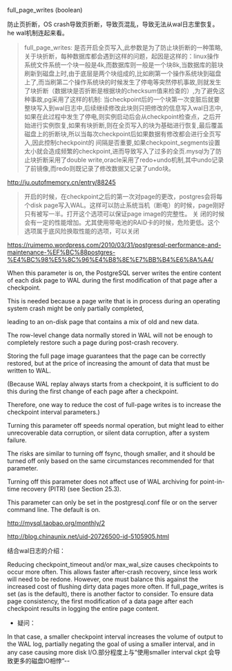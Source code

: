 full_page_writes (boolean)

防止页折断，OS crash导致页折断，导致页混乱，导致无法从wal日志里恢复。he wal机制连起来看。

>full_page_writes: 是否开启全页写入,此参数是为了防止块折断的一种策略,关于块折断，每种数据库都会遇到这样的问题，起因是这样的：linux操作系统文件系统一个块一般是4k,而数据库则一般是一个块8k,当数据库的脏块刷新到磁盘上时,由于底层是两个块组成的,比如刷第一个操作系统块到磁盘上了,而当刷第二个操作系统块的时候发生了停电等突然停机事故,则就发生了块折断（数据块是否折断是根据块的checksum值来检查的）,为了避免这种事故,pg采用了这样的机制:
当checkpoint后的一个块第一次变脏后就要整块写入到wal日志中,后续继续修改此块则只把修改的信息写入wal日志中,如果在此过程中发生了停电,则实例启动后会从checkpoint检查点，之后开始进行实例恢复,如果有块折断,则在全页写入的块为基础进行恢复,最后覆盖磁盘上的折断块,所以当每次checkpoint后如果数据有修改都会进行全页写入,因此控制checkpoint的
间隔是否重要,如果checkpoint_segments设置太小就会造成频繁的checkpoint,进而导致写入了过多的全页.mysql为了防止块折断采用了double write,oracle采用了redo+undo机制,其中undo记录了前镜像,而redo则既记录了修改数据又记录了undo块。

http://ju.outofmemory.cn/entry/88245

>开启的时候，在checkpoint之后的第一次对page的更改，postgres会将每 个disk page写入WAL。这样可以防止系统当机（断电）的时候，page刚好只有被写一半。打开这个选项可以保证page image的完整性。
关 闭的时候会有一定的性能增加。尤其使用带电池的RAID卡的时候，危险更低。这个选项属于底风险换取性能的选项，可以关闭

https://ruimemo.wordpress.com/2010/03/31/postgresql-performance-and-maintenance-%EF%BC%88postgres-%E4%BC%98%E5%8C%96%E4%B8%8E%E7%BB%B4%E6%8A%A4/


When this parameter is on, the PostgreSQL server writes the entire content of each disk page to WAL during the first modification of that page after a checkpoint. 

This is needed because a page write that is in process during an operating system crash might be only partially completed,

leading to an on-disk page that contains a mix of old and new data.

The row-level change data normally stored in WAL will not be enough to completely restore such a page during post-crash recovery.

Storing the full page image guarantees that the page can be correctly restored, but at the price of increasing the amount of data that must be written to WAL. 

(Because WAL replay always starts from a checkpoint, it is sufficient to do this during the first change of each page after a checkpoint. 

Therefore, one way to reduce the cost of full-page writes is to increase the checkpoint interval parameters.)

Turning this parameter off speeds normal operation, but might lead to either unrecoverable data corruption, or silent data corruption, after a system failure. 

The risks are similar to turning off fsync, though smaller, and it should be turned off only based on the same circumstances recommended for that parameter.

Turning off this parameter does not affect use of WAL archiving for point-in-time recovery (PITR) (see Section 25.3).

This parameter can only be set in the postgresql.conf file or on the server command line. The default is on.





http://mysql.taobao.org/monthly/2

http://blog.chinaunix.net/uid-20726500-id-5105905.html


结合wal日志的介绍：

>
Reducing checkpoint_timeout and/or max_wal_size causes checkpoints to occur more often. This allows faster after-crash recovery, since less work will need to be redone. However, one must balance this against the increased cost of flushing dirty data pages more often. If full_page_writes is set (as is the default), there is another factor to consider. To ensure data page consistency, the first modification of a data page after each checkpoint results in logging the entire page content. 

- 疑问：
>
In that case, a smaller checkpoint interval increases the volume of output to the WAL log, partially negating the goal of using a smaller interval, and in any case causing more disk I/O.部分程度上与“使用smaller interval ckpt 会导致更多的磁盘IO相悖”--

